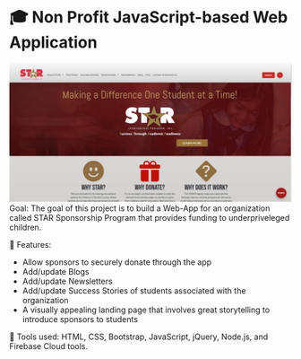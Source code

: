 # 🎓 Non Profit JavaScript-based Web Application
![Site](https://raw.githubusercontent.com/jpdsnz/jpdsnz/main/Star.jpg)
Goal: The goal of this project is to build a Web-App for an organization called STAR Sponsorship Program that provides funding to underpriveleged children. 

📕 Features: 
- Allow sponsors to securely donate through the app
- Add/update Blogs
- Add/update Newsletters
- Add/update Success Stories of students associated with the organization
- A visually appealing landing page that involves great storytelling to introduce sponsors to students

🔧 Tools used: HTML, CSS, Bootstrap, JavaScript, jQuery, Node.js, and Firebase Cloud tools.
